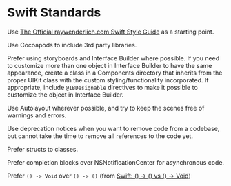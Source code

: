 # Swift Standards

Use [The Official raywenderlich.com Swift Style Guide](https://github.com/raywenderlich/swift-style-guide)
as a starting point.

Use Cocoapods to include 3rd party libraries.

Prefer using storyboards and Interface Builder where possible.
If you need to customize more than one
object in Interface Builder
to have the same appearance,
create a class in a Components directory
that inherits from the proper UIKit class
with the custom styling/functionality incorporated.
If appropriate, include `@IBDesignable` directives
to make it possible to customize the object in Interface Builder.

Use Autolayout wherever possible,
and try to keep the scenes free of warnings and errors.

Use deprecation notices
when you want to remove code from a codebase,
but cannot take the time
to remove all references to the code yet.

Prefer structs to classes.

Prefer completion blocks over NSNotificationCenter
for asynchronous code.

Prefer `() -> Void` over `() -> ()`
(from [Swift: () -> () vs () -> Void](http://ericasadun.com/2015/05/11/swift-vs-void/))
